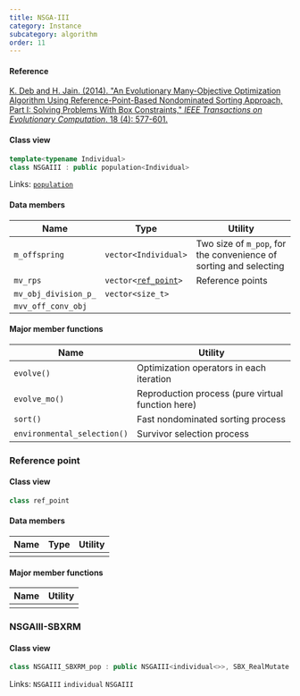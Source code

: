 ```yaml
---
title: NSGA-III
category: Instance
subcategory: algorithm
order: 11
---
```


#### Reference

[K. Deb and H. Jain. (2014).
"An Evolutionary Many-Objective Optimization Algorithm Using Reference-Point-Based Nondominated Sorting Approach, Part I: Solving Problems With Box Constraints,"
*IEEE Transactions on Evolutionary Computation*. 18 (4): 577-601.](https://doi.org/10.1109/TEVC.2013.2281535)

#### Class view

```c++
template<typename Individual>
class NSGAIII : public population<Individual> 
```
Links: [``population``](../../../Core/algorithm/population)

#### Data members

|Name|Type|Utility|
|-|-|-|
|``m_offspring``|``vector<Individual>``|Two size of ``m_pop``, for the convenience of sorting and selecting|
|``mv_rps``|``vector<``[``ref_point``](#reference-point)``>``|Reference points|
|``mv_obj_division_p_``|``vector<size_t>``||
|``mvv_off_conv_obj``||

#### Major member functions

|Name|Utility|
|-|-|
|``evolve()``|Optimization operators in each iteration|
|``evolve_mo()``|Reproduction process (pure virtual function here)|
|``sort()``|Fast nondominated sorting process|
|``environmental_selection()``|Survivor selection process|

### Reference point

#### Class view
```c++
class ref_point
```

#### Data members

|Name|Type|Utility|
|-|-|-|
||||

#### Major member functions

|Name|Utility|
|-|-|
|||

### NSGAIII-SBXRM

#### Class view

```c++
class NSGAIII_SBXRM_pop : public NSGAIII<individual<>>, SBX_RealMutate
```
Links: `NSGAIII` `individual` `NSGAIII`